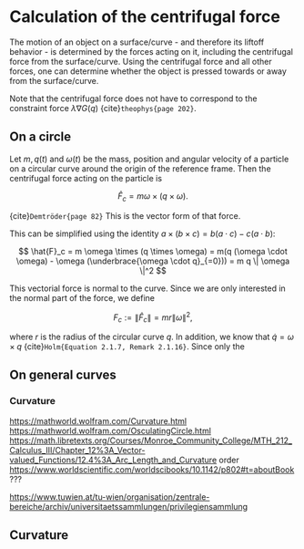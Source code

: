 # Calculation of the centrifugal force

The motion of an object on a surface/curve - and therefore its liftoff behavior -
is determined by the forces acting on it, including the centrifugal force
from the surface/curve. Using the centrifugal force and all other forces,
one can determine whether the object is pressed towards or away from the
surface/curve.

Note that the centrifugal force does not have to correspond to the constraint
force $\lambda \nabla G(q)$ {cite}`theophys{page 202}`.

## On a circle

Let $m, q(t)$ and $\omega(t)$ be the mass, position and angular velocity of a particle on a circular curve
around the origin of the reference frame.
Then the centrifugal force acting on the particle is

$$
  \hat{F}_c = m \omega \times (q \times \omega).
$$

{cite}`Demtröder{page 82}` This is the vector form of that force.

This can be simplified using the identity $a \times (b \times c) = b(a \cdot c) - c(a \cdot b)$:

$$
  \hat{F}_c = m \omega \times (q \times \omega) = m(q (\omega \cdot \omega) - \omega (\underbrace{\omega \cdot q}_{=0})) = m q \| \omega \|^2
$$

This vectorial force is normal to the curve. Since we are only interested in the normal part of the force, we define

$$
  F_c := \| \hat{F}_c \| = m r \| \omega \|^2,
$$

where $r$ is the radius of the circular curve $q$.
In addition, we know that $\dot{q} = \omega \times q$ {cite}`Holm{Equation 2.1.7, Remark 2.1.16}`.
Since only the


## On general curves

### Curvature

https://mathworld.wolfram.com/Curvature.html
https://mathworld.wolfram.com/OsculatingCircle.html
https://math.libretexts.org/Courses/Monroe_Community_College/MTH_212_Calculus_III/Chapter_12%3A_Vector-valued_Functions/12.4%3A_Arc_Length_and_Curvature
order https://www.worldscientific.com/worldscibooks/10.1142/p802#t=aboutBook ???

https://www.tuwien.at/tu-wien/organisation/zentrale-bereiche/archiv/universitaetssammlungen/privilegiensammlung

## Curvature
